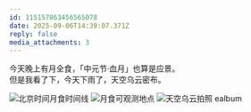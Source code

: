 ```yaml
---
id: 115157863456565078
date: 2025-09-06T14:39:07.371Z
reply: false
media_attachments: 3
---
```


今天晚上有月全食，「中元节·血月」也算是应景。  
但是我看了下，今天下雨了，天空乌云密布。

![北京时间月食时间线](https://files.e5n.cc/media_attachments/files/115/157/848/765/687/128/original/83d8abbb91f8a57f.jpg)
![月食可观测地点](https://files.e5n.cc/media_attachments/files/115/157/850/216/516/304/original/9820ac2ebf13afbc.jpg)
![天空乌云拍照 ealbum](https://files.e5n.cc/media_attachments/files/115/157/849/582/831/455/original/ea3c8d95c36c079b.jpg)
